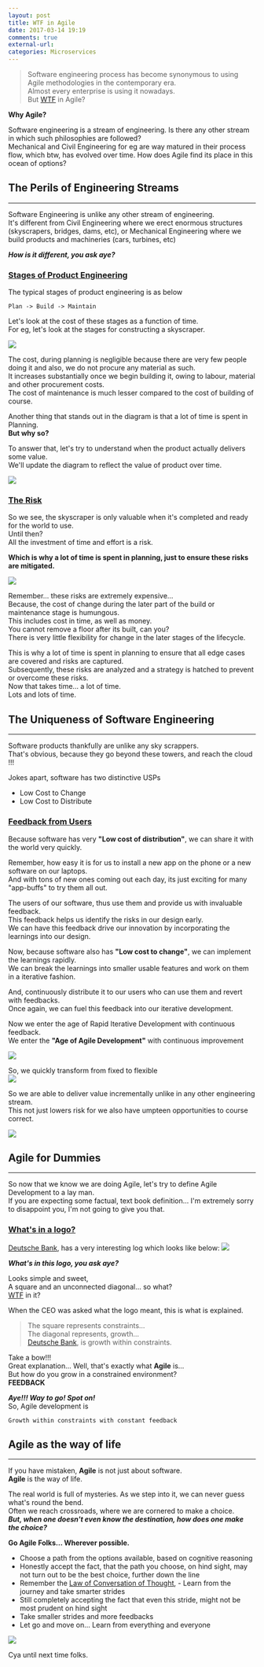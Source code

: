 ```yaml
---
layout: post
title: WTF in Agile
date: 2017-03-14 19:19
comments: true
external-url:
categories: Microservices
---
```



>Software engineering process has become synonymous to using Agile methodologies in the contemporary era.<br>
Almost every enterprise is using it nowadays.<br>
But [WTF](/blog/2017/02/13/welcome-aboard/) in Agile?<br>


**Why Agile?**<br>

Software engineering is a stream of engineering. Is there any other stream in which such philosophies are followed?<br>
Mechanical and Civil Engineering for eg are way matured in their process flow, which btw, has evolved over time.
How does Agile find its place in this ocean of options?<br>

## The Perils of Engineering Streams
<hr>

Software Engineering is unlike any other stream of engineering.<br>
It's different from Civil Engineering where we erect enormous structures (skyscrapers, bridges, dams, etc),
or Mechanical Engineering where we build products and machineries (cars, turbines, etc)<br>

_**How is it different, you ask aye?**_

### <u>Stages of Product Engineering</u>

The typical stages of product engineering is as below

```
Plan -> Build -> Maintain
```

Let's look at the cost of these stages as a function of time.<br>
For eg, let's look at the stages for constructing a skyscraper.<br>

<img src="/assets/2017-03-14/cost.png">

The cost, during planning is negligible because there are very few people doing it and also, we do not procure any material as such.<br>
It increases substantially once we begin building it, owing to labour, material and other procurement costs.<br>
The cost of maintenance is much lesser compared to the cost of building of course.<br>

Another thing that stands out in the diagram is that a lot of time is spent in Planning.<br>
**But why so?**

To answer that, let's try to understand when the product actually delivers some value.<br>
We'll update the diagram to reflect the value of product over time.<br>

<img src="/assets/2017-03-14/value.png">

### <u>The Risk</u>

So we see, the skyscraper is only valuable when it's completed and ready for the world to use.<br>
Until then?<br>
All the investment of time and effort is a risk.<br>

**Which is why a lot of time is spent in planning, just to ensure these risks are mitigated.**<br>

<img src="/assets/2017-03-14/risk.png">

Remember... these risks are extremely expensive…<br>
Because, the cost of change during the later part of the build or maintenance stage is humungous.<br>
This includes cost in time, as well as money.<br>
You cannot remove a floor after its built, can you?<br>
There is very little flexibility for change in the later stages of the lifecycle.<br>

This is why a lot of time is spent in planning to ensure that all edge cases are covered and risks are captured.<br>
Subsequently, these risks are analyzed and a strategy is hatched to prevent or overcome these risks.<br>
Now that takes time… a lot of time.<br>
Lots and lots of time.<br>

## The Uniqueness of Software Engineering
<hr>

Software products thankfully are unlike any sky scrappers.<br>
That's obvious, because they go beyond these towers, and reach the cloud !!!<br>

Jokes apart, software has two distinctive USPs
* Low Cost to Change
* Low Cost to Distribute

### <u>Feedback from Users</u>

Because software has very **"Low cost of distribution"**, we can share it with the world very quickly.<br>

Remember, how easy it is for us to install a new app on the phone or a new software on our laptops.<br>
And with tons of new ones coming out each day, its just exciting for many "app-buffs" to try them all out.<br>

The users of our software, thus use them and provide us with invaluable feedback.<br>
This feedback helps us identify the risks in our design early.<br>
We can have this feedback drive our innovation by incorporating the learnings into our design.<br>

Now, because software also has **"Low cost to change"**, we can implement the learnings rapidly.<br>
We can break the learnings into smaller usable features and work on them in a iterative fashion.<br>

And, continuously distribute it to our users who can use them and revert with feedbacks.<br>
Once again, we can fuel this feedback into our iterative development.<br>

Now we enter the age of Rapid Iterative Development with continuous feedback.<br>
We enter the **"Age of Agile Development"** with continuous improvement<br>

<img src="/assets/2017-03-14/agile.png">

So, we quickly transform from fixed to flexible <br>
<img src="/assets/2017-03-14/streams.png">

So we are able to deliver value incrementally unlike in any other engineering stream.<br>
This not just lowers risk for we also have umpteen opportunities to course correct.<br>

<img src="/assets/2017-03-14/coursecorrect.jpg">

## Agile for Dummies
<hr>

So now that we know we are doing Agile, let's try to define Agile Development to a lay man.<br>
If you are expecting some factual, text book definition... I'm extremely sorry to disappoint you, I'm not going to give you that.<br>

### <u>What's in a logo?</u>

[Deutsche Bank](https://en.wikipedia.org/wiki/Deutsche_Bank), has a very interesting log which looks like below:
<img src="/assets/2017-03-14/deutsche-bank.png">

_**What's in this logo, you ask aye?**_<br>

Looks simple and sweet,<br>
A square and an unconnected diagonal... so what?<br>
[WTF](/blog/2017/02/13/welcome-aboard/) in it?<br>

When the CEO was asked what the logo meant, this is what is explained.<br>
>The square represents constraints...<br>
The diagonal represents, growth...<br>
[Deutsche Bank](https://en.wikipedia.org/wiki/Deutsche_Bank), is growth within constraints.

Take a bow!!!<br>
Great explanation... Well, that's exactly what **Agile** is...<br>
But how do you grow in a constrained environment?<br>
**FEEDBACK**

_**Aye!!! Way to go! Spot on!**_<br>
So, Agile development is

```
Growth within constraints with constant feedback
```

## Agile as the way of life
<hr>

If you have mistaken, **Agile** is not just about software.<br>
**Agile** is the way of life.<br>

The real world is full of mysteries. As we step into it, we can never guess what's round the bend.<br>
Often we reach crossroads, where we are cornered to make a choice.<br>
_**But, when one doesn't even know the destination, how does one make the choice?**_<br>

**Go Agile Folks… Wherever possible.**

* Choose a path from the options available, based on cognitive reasoning
* Honestly accept the fact, that the path you choose, on hind sight, may not turn out to be the best choice, further down the line
* Remember the [Law of Conversation of Thought](/blog/2017/03/08/cracking-a-tnut/#law-of-conservation-of-thought), - Learn from the journey and take smarter strides
* Still completely accepting the fact that even this stride, might not be most prudent on hind sight 
* Take smaller strides and more feedbacks
* Let go and move on... Learn from everything and everyone

<img src="/assets/2017-03-14/agile-for-real.png">

Cya until next time folks.











